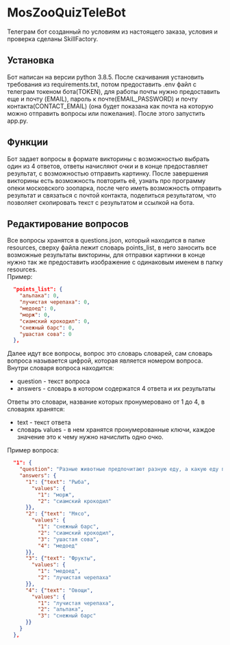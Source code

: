 # MosZooQuizTeleBot
 Телеграм бот созданный по условиям из настоящего заказа, условия и проверка сделаны SkillFactory.
## Установка
Бот написан на версии python 3.8.5.
После скачивания установить требования из requirements.txt, потом предоставить .env файл с телеграм токеном бота(TOKEN), для работы почты нужно предоставить еще и почту (EMAIL), пароль к почте(EMAIL_PASSWORD) и почту контакта(CONTACT_EMAIL) (она будет показана как почта на которую можно отправить вопросы или пожелания).
После этого запустить app.py.
## Функции
Бот задает вопросы в формате викторины с возможностью выбрать один из 4 ответов, ответы начисляют очки и в конце предоставляет результат, с возможностью отправить картинку.
После завершения викторины есть возможность повторить её, узнать про программу опеки московского зоопарка, после чего иметь возможность отправить результат и связаться с почтой контакта, поделиться результатом, что позволяет скопировать текст с результатом и ссылкой на бота.
## Редактирование вопросов
Все вопросы хранятся в questions.json, который находится в папке resources, сверху файла лежит словарь points_list, в него заносить все возможные результаты викторины, для отправки картинки в конце нужно так же предоставить изображение с одинаковым именем в папку resources.   
Пример:
```json
  "points_list": {
    "альпака": 0,
    "лучистая черепаха": 0,
    "медоед": 0,
    "морж": 0,
    "сиамский крокодил": 0,
    "снежный барс": 0,
    "ушастая сова": 0
  },
```
Далее идут все вопросы, вопрос это словарь словарей, сам словарь вопроса называется цифрой, которая является номером вопроса.
Внутри словаря вопроса находится:
- question - текст вопроса
- answers - словарь в котором содержатся 4 ответа и их результаты
  
Ответы это словари, название которых пронумеровано от 1 до 4, в словарях хранятся:
- text - текст ответа
- словарь values - в нем хранятся пронумерованные ключи, каждое значение это к чему нужно начислить одно очко.

Пример вопроса:
```json
  "1": {
    "question": "Разные животные предпочитают разную еду, а какую еду предпочитаешь ты?",
    "answers": {
      "1": {"text": "Рыба",
        "values": {
          "1": "морж",
          "2": "сиамский крокодил"
      }},
      "2": {"text": "Мясо",
        "values": {
          "1": "снежный барс",
          "2": "сиамский крокодил",
          "3": "ушастая сова",
          "4": "медоед"
      }},
      "3": {"text": "Фрукты",
        "values": {
          "1": "медоед",
          "2": "лучистая черепаха"
      }},
      "4": {"text": "Овощи",
        "values": {
          "1": "лучистая черепаха",
          "2": "альпака",
          "3": "снежный барс"
      }}
    }
  },
```
